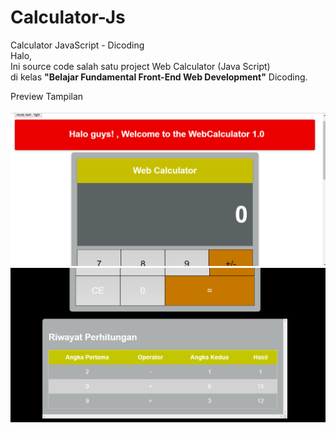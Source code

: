 # Calculator-Js
Calculator JavaScript - Dicoding <br>
Halo,<br>
Ini source code salah satu project Web Calculator (Java Script) <br>
di kelas <b>"Belajar Fundamental Front-End Web Development"</b> Dicoding.

Preview Tampilan <br><br>
<img src="assets/img/ss1.png"></img>
<img src="assets/img/ss2.png"></img>

